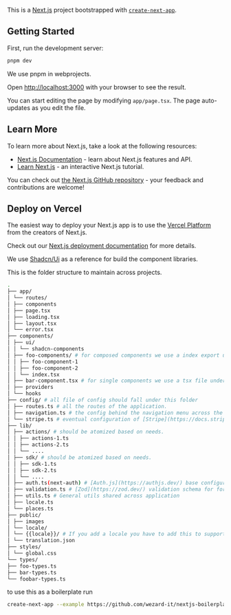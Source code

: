 This is a [Next.js](https://nextjs.org/) project bootstrapped with [`create-next-app`](https://github.com/vercel/next.js/tree/canary/packages/create-next-app).

## Getting Started

First, run the development server:

```bash
pnpm dev
```

We use pnpm in webprojects.

Open [http://localhost:3000](http://localhost:3000) with your browser to see the result.

You can start editing the page by modifying `app/page.tsx`. The page auto-updates as you edit the file.

## Learn More

To learn more about Next.js, take a look at the following resources:

-   [Next.js Documentation](https://nextjs.org/docs) - learn about Next.js features and API.
-   [Learn Next.js](https://nextjs.org/learn) - an interactive Next.js tutorial.

You can check out [the Next.js GitHub repository](https://github.com/vercel/next.js/) - your feedback and contributions are welcome!

## Deploy on Vercel

The easiest way to deploy your Next.js app is to use the [Vercel Platform](https://vercel.com/new?utm_medium=default-template&filter=next.js&utm_source=create-next-app&utm_campaign=create-next-app-readme) from the creators of Next.js.

Check out our [Next.js deployment documentation](https://nextjs.org/docs/deployment) for more details.

We use [Shadcn/Ui](https://ui.shadcn.com/docs) as a reference for build the component libraries.

This is the folder structure to maintain across projects.

```bash
.
├── app/
│ └── routes/
│ ├── components
│ ├── page.tsx
│ ├── loading.tsx
│ ├── layout.tsx
│ └── error.tsx
├── components/
│ ├── ui/
│ │ └── shadcn-components
│ ├── foo-components/ # for composed components we use a index export under a folder named after the components.
│ │ ├── foo-component-1
│ │ ├── foo-component-2
│ │ └── index.tsx
│ ├── bar-component.tsx # for single components we use a tsx file under components
│ ├── providers
│ └── hooks
├── config/ # all file of config should fall under this folder
│ ├── routes.ts # all the routes of the application.
│ ├── navigation.ts # the config behind the navigation menu across the app (sidebar, navbar, etc)
│ └── stripe.ts # eventual configuration of [Stripe](https://docs.stripe.com/)
├── lib/
│ ├── actions/ # should be atomized based on needs.
│ │ ├── actions-1.ts
│ │ ├── actions-2.ts
│ │ └── ....
│ ├── sdk/ # should be atomized based on needs.
│ │ ├── sdk-1.ts
│ │ ├── sdk-2.ts
│ │ └── ....
│ ├── auth.ts(next-auth) # [Auth.js](https://authjs.dev/) base configuration
│ ├── validation.ts # [Zod](https://zod.dev/) validation schema for forms
│ ├── utils.ts # General utils shared across application
│ ├── locale.ts
│ └── places.ts
├── public/
│ ├── images
│ └── locale/
│ └── {{locale}}/ # If you add a locale you have to add this to supported locale in lib/locale
│ └── translation.json
├── styles/
│ └── global.css
└── types/
├── foo-types.ts
├── bar-types.ts
└── foobar-types.ts
```

to use this as a boilerplate run

```bash
create-next-app --example https://github.com/wezard-it/nextjs-boilerplate

```
